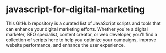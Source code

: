 # javascript-for-digital-marketing
This GitHub repository is a curated list of JavaScript scripts and tools that can enhance your digital marketing efforts. Whether you're a digital marketer, SEO specialist, content creator, or web developer, you'll find a collection of scripts here to help you optimize your campaigns, improve website performance, and enhance the user experience.
